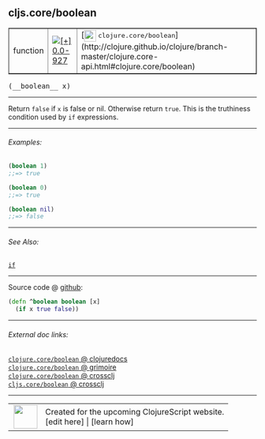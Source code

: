 ## cljs.core/boolean



 <table border="1">
<tr>
<td>function</td>
<td><a href="https://github.com/cljsinfo/cljs-api-docs/tree/0.0-927"><img valign="middle" alt="[+] 0.0-927" title="Added in 0.0-927" src="https://img.shields.io/badge/+-0.0--927-lightgrey.svg"></a> </td>
<td>
[<img height="24px" valign="middle" src="http://i.imgur.com/1GjPKvB.png"> <samp>clojure.core/boolean</samp>](http://clojure.github.io/clojure/branch-master/clojure.core-api.html#clojure.core/boolean)
</td>
</tr>
</table>


 <samp>
(__boolean__ x)<br>
</samp>

---

Return `false` if `x` is false or nil.  Otherwise return `true`.  This is the
truthiness condition used by `if` expressions.

---

###### Examples:

```clj
(boolean 1)
;;=> true

(boolean 0)
;;=> true

(boolean nil)
;;=> false
```

---

###### See Also:

[`if`](special_if.md)<br>

---




Source code @ [github](https://github.com/clojure/clojurescript/blob/r2277/src/cljs/cljs/core.cljs#L1425-L1426):

```clj
(defn ^boolean boolean [x]
  (if x true false))
```

<!--
Repo - tag - source tree - lines:

 <pre>
clojurescript @ r2277
└── src
    └── cljs
        └── cljs
            └── <ins>[core.cljs:1425-1426](https://github.com/clojure/clojurescript/blob/r2277/src/cljs/cljs/core.cljs#L1425-L1426)</ins>
</pre>

-->

---



###### External doc links:

[`clojure.core/boolean` @ clojuredocs](http://clojuredocs.org/clojure.core/boolean)<br>
[`clojure.core/boolean` @ grimoire](http://conj.io/store/v1/org.clojure/clojure/1.7.0-beta3/clj/clojure.core/boolean/)<br>
[`clojure.core/boolean` @ crossclj](http://crossclj.info/fun/clojure.core/boolean.html)<br>
[`cljs.core/boolean` @ crossclj](http://crossclj.info/fun/cljs.core.cljs/boolean.html)<br>

---

 <table>
<tr><td>
<img valign="middle" align="right" width="48px" src="http://i.imgur.com/Hi20huC.png">
</td><td>
Created for the upcoming ClojureScript website.<br>
[edit here] | [learn how]
</td></tr></table>

[edit here]:https://github.com/cljsinfo/cljs-api-docs/blob/master/cljsdoc/cljs.core_boolean.cljsdoc
[learn how]:https://github.com/cljsinfo/cljs-api-docs/wiki/cljsdoc-files

<!--

This information was too distracting to show to readers, but I'll leave it
commented here since it is helpful to:

- pretty-print the data used to generate this document
- and show how to retrieve that data



The API data for this symbol:

```clj
{:description "Return `false` if `x` is false or nil.  Otherwise return `true`.  This is the\ntruthiness condition used by `if` expressions.",
 :return-type boolean,
 :ns "cljs.core",
 :name "boolean",
 :signature ["[x]"],
 :history [["+" "0.0-927"]],
 :type "function",
 :related ["special/if"],
 :full-name-encode "cljs.core_boolean",
 :source {:code "(defn ^boolean boolean [x]\n  (if x true false))",
          :title "Source code",
          :repo "clojurescript",
          :tag "r2277",
          :filename "src/cljs/cljs/core.cljs",
          :lines [1425 1426]},
 :examples [{:id "9edf3a",
             :content "```clj\n(boolean 1)\n;;=> true\n\n(boolean 0)\n;;=> true\n\n(boolean nil)\n;;=> false\n```"}],
 :full-name "cljs.core/boolean",
 :clj-symbol "clojure.core/boolean"}

```

Retrieve the API data for this symbol:

```clj
;; from Clojure REPL
(require '[clojure.edn :as edn])
(-> (slurp "https://raw.githubusercontent.com/cljsinfo/cljs-api-docs/catalog/cljs-api.edn")
    (edn/read-string)
    (get-in [:symbols "cljs.core/boolean"]))
```

-->
